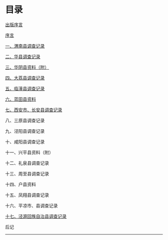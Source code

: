 # 目录

[出版序言](chu-ban-xu-yan.md)

[序言](xu-yan.md)

[一、渭南县调查记录](chapter-1.md)

[二、华县调查记录](chapter-2.md)

[三、华阴县资料（附）](chapter-3.md)

[四、大荔县调查记录](chapter-4.md)

[五、临潼县调查记录](chapter-5.md)

[六、蓝田县资料](chapter-6.md)

[七、西安市、长安县调查记录](chapter-7.md)

八、三原县调查记录

九、泾阳县调查记录

十、咸阳县调查记录

十一、兴平县资料（附）

十二、礼泉县调查记录

十三、周至县调查记录

十四、户县资料

十五、凤翔县调查记录

十六、平凉市、县调查记录

[十七、泾源回族自治县调查记录](chapter-17.md)

后记

---
